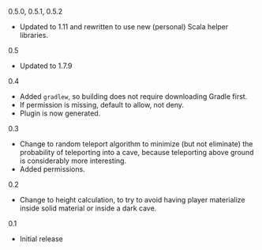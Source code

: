 0.5.0, 0.5.1, 0.5.2

* Updated to 1.11 and rewritten to use new (personal) Scala helper libraries.

0.5
* Updated to 1.7.9

0.4
* Added `gradlew`, so building does not require downloading Gradle first.
* If permission is missing, default to allow, not deny.
* Plugin is now generated.

0.3
* Change to random teleport algorithm to minimize (but not eliminate)
  the probability of teleporting into a cave, because teleporting above
  ground is considerably more interesting.
* Added permissions.

0.2
* Change to height calculation, to try to avoid having player materialize
  inside solid material or inside a dark cave.

0.1
* Initial release
